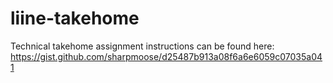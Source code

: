 # liine-takehome

Technical takehome assignment instructions can be found here: https://gist.github.com/sharpmoose/d25487b913a08f6a6e6059c07035a041
